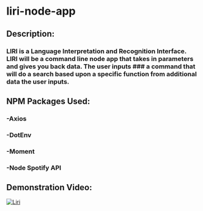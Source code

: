 # liri-node-app

## Description:
### LIRI is a Language Interpretation and Recognition Interface. LIRI will be a command line node app that takes in parameters and gives you back data. The user inputs ### a command that will do a search based upon a specific function from additional data the user inputs.

## NPM Packages Used:
### -Axios
### -DotEnv
### -Moment
### -Node Spotify API

## Demonstration Video:
[![Liri](http://img.youtube.com/vi/T115RA_tVPc/0.jpg)](https://youtu.be/T115RA_tVPc "Liri Bot Demonstration")
